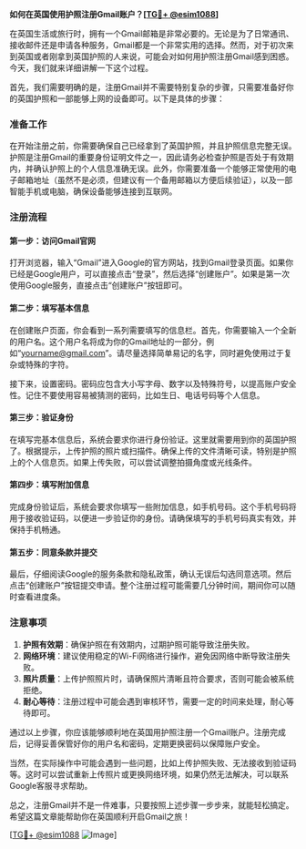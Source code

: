 **如何在英国使用护照注册Gmail账户？[[TG💪+ @esim1088](https://t.me/s/esim1088)]**

在英国生活或旅行时，拥有一个Gmail邮箱是非常必要的。无论是为了日常通讯、接收邮件还是申请各种服务，Gmail都是一个非常实用的选择。然而，对于初次来到英国或者刚拿到英国护照的人来说，可能会对如何用护照注册Gmail感到困惑。今天，我们就来详细讲解一下这个过程。

首先，我们需要明确的是，注册Gmail并不需要特别复杂的步骤，只需要准备好你的英国护照和一部能够上网的设备即可。以下是具体的步骤：

### 准备工作

在开始注册之前，你需要确保自己已经拿到了英国护照，并且护照信息完整无误。护照是注册Gmail的重要身份证明文件之一，因此请务必检查护照是否处于有效期内，并确认护照上的个人信息准确无误。此外，你需要准备一个能够正常使用的电子邮箱地址（虽然不是必须，但建议有一个备用邮箱以方便后续验证），以及一部智能手机或电脑，确保设备能够连接到互联网。

### 注册流程

#### 第一步：访问Gmail官网

打开浏览器，输入“Gmail”进入Google的官方网站，找到Gmail登录页面。如果你已经是Google用户，可以直接点击“登录”，然后选择“创建账户”。如果是第一次使用Google服务，直接点击“创建账户”按钮即可。

#### 第二步：填写基本信息

在创建账户页面，你会看到一系列需要填写的信息栏。首先，你需要输入一个全新的用户名。这个用户名将成为你的Gmail地址的一部分，例如“yourname@gmail.com”。请尽量选择简单易记的名字，同时避免使用过于复杂或特殊的字符。

接下来，设置密码。密码应包含大小写字母、数字以及特殊符号，以提高账户安全性。记住不要使用容易被猜测的密码，比如生日、电话号码等个人信息。

#### 第三步：验证身份

在填写完基本信息后，系统会要求你进行身份验证。这里就需要用到你的英国护照了。根据提示，上传护照的照片或扫描件。确保上传的文件清晰可读，特别是护照上的个人信息页。如果上传失败，可以尝试调整拍摄角度或光线条件。

#### 第四步：填写附加信息

完成身份验证后，系统会要求你填写一些附加信息，如手机号码。这个手机号码将用于接收验证码，以便进一步验证你的身份。请确保填写的手机号码真实有效，并保持手机畅通。

#### 第五步：同意条款并提交

最后，仔细阅读Google的服务条款和隐私政策，确认无误后勾选同意选项。然后点击“创建账户”按钮提交申请。整个注册过程可能需要几分钟时间，期间你可以随时查看进度条。

### 注意事项

1. **护照有效期**：确保护照在有效期内，过期护照可能导致注册失败。
2. **网络环境**：建议使用稳定的Wi-Fi网络进行操作，避免因网络中断导致注册失败。
3. **照片质量**：上传护照照片时，请确保照片清晰且符合要求，否则可能会被系统拒绝。
4. **耐心等待**：注册过程中可能会遇到审核环节，需要一定的时间来处理，耐心等待即可。

通过以上步骤，你应该能够顺利地在英国用护照注册一个Gmail账户。注册完成后，记得妥善保管好你的用户名和密码，定期更换密码以保障账户安全。

当然，在实际操作中可能会遇到一些问题，比如上传护照失败、无法接收到验证码等。这时可以尝试重新上传照片或更换网络环境，如果仍然无法解决，可以联系Google客服寻求帮助。

总之，注册Gmail并不是一件难事，只要按照上述步骤一步步来，就能轻松搞定。希望这篇文章能帮助你在英国顺利开启Gmail之旅！

[[TG💪+ @esim1088](https://t.me/s/esim1088) ![Image](https://i.postimg.cc/4NQfJmqS/Snipaste-2025-05-13-00-14-12.png)]